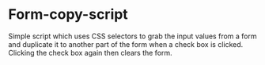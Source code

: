# Form-copy-script

Simple script which uses CSS selectors to grab the input values from a form and duplicate it to another part of the form when a check box is clicked.  Clicking the check box again then clears the form.
